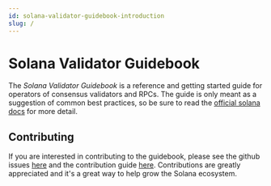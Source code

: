 ```yaml
---
id: solana-validator-guidebook-introduction
slug: /
---
```


# Solana Validator Guidebook

The _Solana Validator Guidebook_ is a reference and getting started guide for operators of consensus validators and RPCs.  The guide is only meant as a suggestion of common best practices, so be sure to read the [official solana docs](https://docs.solana.com/) for more detail.

## Contributing

If you are interested in contributing to the guidebook, please see the github issues [here](https://docs.solana.com/) and the contribution guide [here](https://docs.solana.com/).  Contributions are greatly appreciated and it's a great way to help grow the Solana ecosystem.
